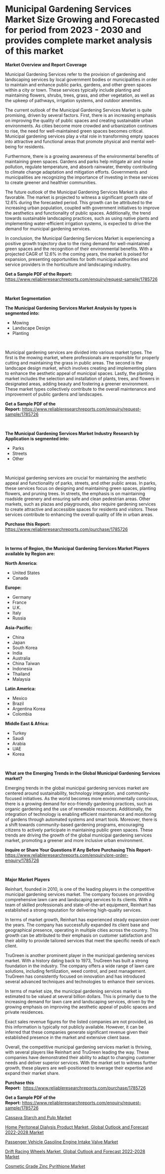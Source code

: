 <p><h1>Municipal Gardening Services Market Size Growing and Forecasted for period from 2023 - 2030 and provides complete market analysis of this market</h1></p><p><strong>Market Overview and Report Coverage</strong></p>
<p><p>Municipal Gardening Services refer to the provision of gardening and landscaping services by local government bodies or municipalities in order to maintain and enhance public parks, gardens, and other green spaces within a city or town. These services typically include planting and maintaining flowers, shrubs, trees, grass, and other vegetation, as well as the upkeep of pathways, irrigation systems, and outdoor amenities.</p><p>The current outlook of the Municipal Gardening Services Market is quite promising, driven by several factors. First, there is an increasing emphasis on improving the quality of public spaces and creating sustainable urban environments. As cities become more crowded and urbanization continues to rise, the need for well-maintained green spaces becomes critical. Municipal gardening services play a vital role in transforming empty spaces into attractive and functional areas that promote physical and mental well-being for residents.</p><p>Furthermore, there is a growing awareness of the environmental benefits of maintaining green spaces. Gardens and parks help mitigate air and noise pollution, regulate temperature, and absorb rainwater, thereby contributing to climate change adaptation and mitigation efforts. Governments and municipalities are recognizing the importance of investing in these services to create greener and healthier communities.</p><p>The future outlook of the Municipal Gardening Services Market is also favorable. The market is projected to witness a significant growth rate of 12.6% during the forecasted period. This growth can be attributed to the increasing urban population, coupled with government initiatives to improve the aesthetics and functionality of public spaces. Additionally, the trend towards sustainable landscaping practices, such as using native plants and implementing water-efficient irrigation systems, is expected to drive the demand for municipal gardening services.</p><p>In conclusion, the Municipal Gardening Services Market is experiencing a positive growth trajectory due to the rising demand for well-maintained green spaces and the recognition of their environmental benefits. With a projected CAGR of 12.6% in the coming years, the market is poised for expansion, presenting opportunities for both municipal authorities and service providers in the horticulture and landscaping industry.</p></p>
<p><strong>Get a Sample PDF of the Report:</strong> <a href="https://www.reliableresearchreports.com/enquiry/request-sample/1785726">https://www.reliableresearchreports.com/enquiry/request-sample/1785726</a></p>
<p>&nbsp;</p>
<p><strong>Market Segmentation</strong></p>
<p><strong>The Municipal Gardening Services Market Analysis by types is segmented into:</strong></p>
<p><ul><li>Mowing</li><li>Landscape Design</li><li>Planting</li></ul></p>
<p>&nbsp;</p>
<p><p>Municipal gardening services are divided into various market types. The first is the mowing market, where professionals are responsible for properly cutting and maintaining the grass in public areas. The second is the landscape design market, which involves creating and implementing plans to enhance the aesthetic appeal of municipal spaces. Lastly, the planting market includes the selection and installation of plants, trees, and flowers in designated areas, adding beauty and fostering a greener environment. These market types collectively contribute to the overall maintenance and improvement of public gardens and landscapes.</p></p>
<p><strong>Get a Sample PDF of the Report:</strong>&nbsp;<a href="https://www.reliableresearchreports.com/enquiry/request-sample/1785726">https://www.reliableresearchreports.com/enquiry/request-sample/1785726</a></p>
<p>&nbsp;</p>
<p><strong>The Municipal Gardening Services Market Industry Research by Application is segmented into:</strong></p>
<p><ul><li>Parks</li><li>Streets</li><li>Other</li></ul></p>
<p>&nbsp;</p>
<p><p>Municipal gardening services are crucial for maintaining the aesthetic appeal and functionality of parks, streets, and other public areas. In parks, these services focus on designing and maintaining green spaces, planting flowers, and pruning trees. In streets, the emphasis is on maintaining roadside greenery and ensuring safe and clean pedestrian areas. Other markets, such as plazas and playgrounds, also require gardening services to create attractive and accessible spaces for residents and visitors. These services contribute to enhancing the overall quality of life in urban areas.</p></p>
<p><strong>Purchase this Report:</strong>&nbsp; <a href="https://www.reliableresearchreports.com/purchase/1785726">https://www.reliableresearchreports.com/purchase/1785726</a></p>
<p>&nbsp;</p>
<p><strong>In terms of Region, the Municipal Gardening Services Market Players available by Region are:</strong></p>
<p>
    <p> <strong> North America: </strong>
        <ul>
            <li>United States</li>
            <li>Canada</li>
        </ul>
        </p> 
    <p> <strong> Europe: </strong>
        <ul>
            <li>Germany</li>
            <li>France</li>
            <li>U.K.</li>
            <li>Italy</li>
            <li>Russia</li>
        </ul>
        </p> 
    <p> <strong> Asia-Pacific: </strong>
        <ul>
            <li>China</li>
            <li>Japan</li>
            <li>South Korea</li>
            <li>India</li>
            <li>Australia</li>
            <li>China Taiwan</li>
            <li>Indonesia</li>
            <li>Thailand</li>
            <li>Malaysia</li>
        </ul>
        </p> 
    <p> <strong> Latin America: </strong>
        <ul>
            <li>Mexico</li>
            <li>Brazil</li>
            <li>Argentina Korea</li>
            <li>Colombia</li>
        </ul>
        </p> 
    <p> <strong> Middle East & Africa: </strong>
        <ul>
            <li>Turkey</li>
            <li>Saudi</li>
            <li>Arabia</li>
            <li>UAE</li>
            <li>Korea</li>
        </ul>
    </p>
    </p>
<p>&nbsp;</p>
<p><strong>What are the Emerging Trends in the Global Municipal Gardening Services market?</strong></p>
<p><p>Emerging trends in the global municipal gardening services market are centered around sustainability, technology integration, and community-focused initiatives. As the world becomes more environmentally conscious, there is a growing demand for eco-friendly gardening practices, such as organic gardening and the use of renewable resources. Additionally, the integration of technology is enabling efficient maintenance and monitoring of gardens through automated systems and smart tools. Moreover, there is a shift towards community-based gardening programs, encouraging citizens to actively participate in maintaining public green spaces. These trends are driving the growth of the global municipal gardening services market, promoting a greener and more inclusive urban environment.</p></p>
<p><strong>Inquire or Share Your Questions If Any Before Purchasing This Report</strong>- <a href="https://www.reliableresearchreports.com/enquiry/pre-order-enquiry/1785726">https://www.reliableresearchreports.com/enquiry/pre-order-enquiry/1785726</a></p>
<p>&nbsp;</p>
<p><strong>Major Market Players</strong></p>
<p><p>Reinhart, founded in 2010, is one of the leading players in the competitive municipal gardening services market. The company focuses on providing comprehensive lawn care and landscaping services to its clients. With a team of skilled professionals and state-of-the-art equipment, Reinhart has established a strong reputation for delivering high-quality services.</p><p>In terms of market growth, Reinhart has experienced steady expansion over the years. The company has successfully expanded its client base and geographical presence, operating in multiple cities across the country. This growth can be attributed to their emphasis on customer satisfaction and their ability to provide tailored services that meet the specific needs of each client.</p><p>TruGreen is another prominent player in the municipal gardening services market. With a history dating back to 1973, TruGreen has built a strong foundation in the industry. The company offers a wide range of lawn care solutions, including fertilization, weed control, and pest management. TruGreen has consistently focused on innovation and has introduced several advanced techniques and technologies to enhance their services.</p><p>In terms of market size, the municipal gardening services market is estimated to be valued at several billion dollars. This is primarily due to the increasing demand for lawn care and landscaping services, driven by the growing emphasis on improving the aesthetic appeal of public spaces and private residences.</p><p>Exact sales revenue figures for the listed companies are not provided, as this information is typically not publicly available. However, it can be inferred that these companies generate significant revenue given their established presence in the market and extensive client base.</p><p>Overall, the competitive municipal gardening services market is thriving, with several players like Reinhart and TruGreen leading the way. These companies have demonstrated their ability to adapt to changing customer needs and deliver superior services. With the market set to witness further growth, these players are well-positioned to leverage their expertise and expand their market share.</p></p>
<p><strong>Purchase this Report:</strong>&nbsp;&nbsp;<a href="https://www.reliableresearchreports.com/purchase/1785726">https://www.reliableresearchreports.com/purchase/1785726</a></p>
<p></p>
<p><strong>Get a Sample PDF of the Report:</strong>&nbsp;<a href="https://www.reliableresearchreports.com/enquiry/request-sample/1785726">https://www.reliableresearchreports.com/enquiry/request-sample/1785726</a></p>
<p><p><a href="https://github.com/vimar16th/Market-Research-Report-List-1/blob/main/cassava-starch-and-pulp-market.md">Cassava Starch and Pulp Market</a></p><p><a href="https://medium.com/@ebbakautzer/home-peritoneal-dialysis-product-market-global-outlook-and-forecast-2022-2028-market-trends-dfdf566a7962">Home Peritoneal Dialysis Product Market, Global Outlook and Forecast 2022-2028 Market</a></p><p><a href="https://www.linkedin.com/pulse/passenger-vehicle-gasoline-engine-intake-valve-market-1c/">Passenger Vehicle Gasoline Engine Intake Valve Market</a></p><p><a href="https://medium.com/@madelynhowe/drift-racing-wheels-market-global-outlook-and-forecast-2022-2028-market-furnishes-information-on-f148d6dccca3">Drift Racing Wheels Market, Global Outlook and Forecast 2022-2028 Market</a></p><p><a href="https://github.com/luckyshygirl/Market-Research-Report-List-1/blob/main/cosmetic-grade-zinc-pyrithione-market.md">Cosmetic Grade Zinc Pyrithione Market</a></p></p>